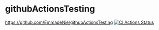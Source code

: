 # githubActionsTesting

https://github.com/EmmadeNie/githubActionsTesting
[![CI Actions Status](https://github.com/EmmadeNie/githubActionsTesting/workflows/run-tests.yml/badge.svg)](https://github.com/EmmadeNie/githubActionsTesting/actions)
